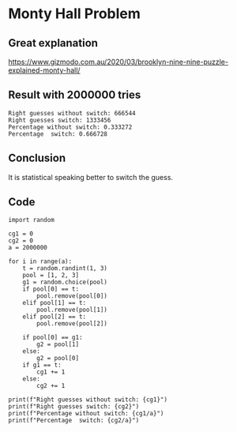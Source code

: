 # Monty Hall Problem
## Great explanation
https://www.gizmodo.com.au/2020/03/brooklyn-nine-nine-puzzle-explained-monty-hall/

## Result with 2000000 tries
```
Right guesses without switch: 666544
Right guesses switch: 1333456
Percentage without switch: 0.333272
Percentage  switch: 0.666728
```
## Conclusion
It is statistical speaking better to switch the guess.
## Code
```
import random

cg1 = 0
cg2 = 0
a = 2000000

for i in range(a):
    t = random.randint(1, 3)
    pool = [1, 2, 3]
    g1 = random.choice(pool)
    if pool[0] == t:
        pool.remove(pool[0])
    elif pool[1] == t:
        pool.remove(pool[1])
    elif pool[2] == t:
        pool.remove(pool[2])

    if pool[0] == g1:
        g2 = pool[1]
    else:
        g2 = pool[0]
    if g1 == t:
        cg1 += 1
    else:
        cg2 += 1

print(f"Right guesses without switch: {cg1}")
print(f"Right guesses switch: {cg2}")
print(f"Percentage without switch: {cg1/a}")
print(f"Percentage  switch: {cg2/a}")
```